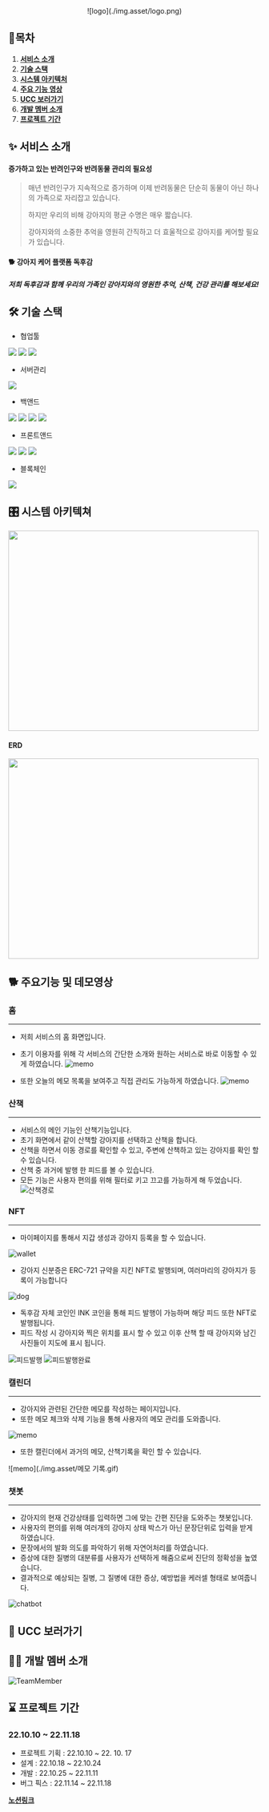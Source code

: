 <div align="center">
![logo](./img.asset/logo.png)
</div>

## 🧾목차

1. [**서비스 소개**](#-서비스-소개)
2. [**기술 스택**](#%EF%B8%8F-기술-스택)
3. [**시스템 아키텍처**](#-시스템-아키텍쳐)
4. [**주요 기능 영상**](#-주요기능-및-데모영상)
5. [**UCC 보러가기**](#-ucc-보러가기)
6. [**개발 멤버 소개**](#-개발-멤버-소개)
7. [**프로젝트 기간**](#-프로젝트-기간)


<div id="1"></div>



## ✨ 서비스 소개

#### 증가하고 있는 반려인구와 반려동물 관리의 필요성

> 매년 반려인구가 지속적으로 증가하며 이제 반려동물은 단순히 동물이 아닌 하나의 가족으로 자리잡고 있습니다.
>
> 하지만 우리의 비해 강아지의 평균 수명은 매우 짧습니다.
>
> 강아지와의 소중한 추억을 영원히 간직하고 더 효울적으로 강아지를 케어할 필요가 있습니다.

#### :dog2: 강아지 케어 플랫폼 독후감

#####  저희 독후감과 함께 우리의 가족인 강아지와의 영원한 추억, 산책, 건강 관리를 해보세요!




<div id="2"></div>

## 🛠️ 기술 스택
- 협업툴
<img src="https://img.shields.io/badge/GitLab-FCA121?style=for-the-badge&logo=GitLab&logoColor=white"/>
<img src="https://img.shields.io/badge/Jira-0052CC?style=for-the-badge&logo=Jira&logoColor=white"/>
<img src="https://img.shields.io/badge/Notion-000000?style=for-the-badge&logo=Notion&logoColor=white"/>

- 서버관리
<img src="https://img.shields.io/badge/Ubuntu-E95420?style=for-the-badge&logo=Ubuntu&logoColor=white"/>

- 백앤드
<img src="https://img.shields.io/badge/mysql-4479A1?style=for-the-badge&logo=mysql&logoColor=white">
<img src="https://img.shields.io/badge/SpringBoot-6DB33F?style=for-the-badge&logo=SpringBoot&logoColor=white">
<img src="https://img.shields.io/badge/django-092E20?style=for-the-badge&logo=django&logoColor=white">
<img src="https://img.shields.io/badge/SQLite-003B57?style=for-the-badge&logo=SQLite&logoColor=white">

- 프론트앤드
<img src="https://img.shields.io/badge/next-000000?style=for-the-badge&logo=Next.js&logoColor=white">
<img src="https://img.shields.io/badge/TypeScript-3178C6?style=for-the-badge&logo=TypeScript&logoColor=white">
<img src="https://img.shields.io/badge/Sass-CC6699?style=for-the-badge&logo=Sass&logoColor=white">

- 블록체인
<img src="https://img.shields.io/badge/Ethereum-3178C6?style=for-the-badge&logo=Ethereum&logoColor=white">



<div id="3"></div>

## 🎛 시스템 아키텍쳐
<img src="./img.asset/system.png" height="400px" width="500px">

#### ERD
<img src="./img.asset/erd.png" height="400px" width="500px">

<div id="4"></div>

## 🐕 주요기능 및 데모영상
### 홈
*******************************************************************************
- 저희 서비스의 홈 화면입니다.
- 초기 이용자를 위해 각 서비스의 간단한 소개와 원하는 서비스로 바로 이동할 수 있게 하였습니다.
![memo](./img.asset/homedirect.gif)

- 또한 오늘의 메모 목록을 보여주고 직접 관리도 가능하게 하였습니다.
![memo](./img.asset/homememo.gif)

### 산책
*******************************************************************************
- 서비스의 메인 기능인 산책기능입니다.
- 초기 화면에서 같이 산책할 강아지를 선택하고 산책을 합니다.
- 산책을 하면서 이동 경로를 확인할 수 있고, 주변에 산책하고 있는 강아지를 확인 할 수 있습니다.
- 산책 중 과거에 발행 한 피드를 볼 수 있습니다.
- 모든 기능은 사용자 편의를 위해 필터로 키고 끄고를 가능하게 해 두었습니다.
![산책경로](./img.asset/산책경로.gif)

### NFT
*******************************************************************************
- 마이페이지를 통해서 지갑 생성과 강아지 등록을 할 수 있습니다.

![wallet](./img.asset/지갑생성.gif)
- 강아지 신분증은 ERC-721 규약을 지킨 NFT로 발행되며, 여러마리의 강아지가 등록이 가능합니다

![dog](./img.asset/강아지등록.gif)

- 독후감 자체 코인인 INK 코인을 통해 피드 발행이 가능하며 해당 피드 또한 NFT로 발행됩니다.
- 피드 작성 시 강아지와 찍은 위치를 표시 할 수 있고 이후 산책 할 때 강아지와 남긴 사진들이 지도에 표시 됩니다.

![피드발행](./img.asset/피드발행행.gif)
![피드발행완료](./img.asset/피드발행완료.gif)


### 캘린더
*******************************************************************************
- 강아지와 관련된 간단한 메모를 작성하는 페이지입니다.
- 또한 메모 체크와 삭제 기능을 통해 사용자의 메모 관리를 도와줍니다.
  

![memo](./img.asset/memo.gif)
- 또한 캘린더에서 과거의 메모, 산책기록을 확인 할 수 있습니다.
  
![memo](./img.asset/메모 기록.gif)

### 챗봇
*******************************************************************************
- 강아지의 현재 건강상태를 입력하면 그에 맞는 간편 진단을 도와주는 챗봇입니다.
- 사용자의 편의를 위해 여러개의 강아지 상태 박스가 아닌 문장단위로 입력을 받게 하였습니다.
- 문장에서의 발화 의도를 파악하기 위해 자연어처리를 하였습니다.
- 증상에 대한 질병의 대분류를 사용자가 선택하게 해줌으로써 진단의 정확성을 높였습니다.
- 결과적으로 예상되는 질병, 그 질병에 대한 증상, 예방법을 케러셀 형태로 보여줍니다.

![chatbot](./img.asset/챗봇.gif)

## 🎥 UCC 보러가기


## 🧑‍💻 개발 멤버 소개
![TeamMember](./img.asset/TeamMember.png)


## ⌛ 프로젝트 기간

### 22.10.10 ~ 22.11.18

- 프로젝트 기획 : 22.10.10 ~ 22. 10. 17
- 설계 : 22.10.18 ~ 22.10.24
- 개발 : 22.10.25 ~ 22.11.11
- 버그 픽스 : 22.11.14 ~ 22.11.18

[**노션링크**](https://www.notion.so/Dog-9350dd6419074b59b125b62e2ed8ddd6)
